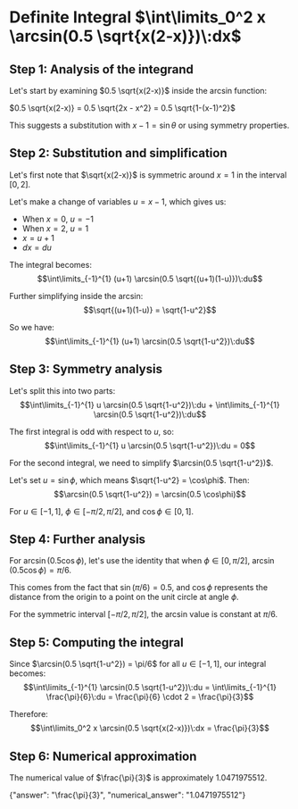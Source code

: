 # Definite Integral $\int\limits_0^2 x \arcsin(0.5 \sqrt{x(2-x)})\:dx$

## Step 1: Analysis of the integrand
Let's start by examining $0.5 \sqrt{x(2-x)}$ inside the arcsin function:

$0.5 \sqrt{x(2-x)} = 0.5 \sqrt{2x - x^2} = 0.5 \sqrt{1-(x-1)^2}$

This suggests a substitution with $x-1 = \sin\theta$ or using symmetry properties.

## Step 2: Substitution and simplification
Let's first note that $\sqrt{x(2-x)}$ is symmetric around $x=1$ in the interval $[0,2]$.

Let's make a change of variables $u = x-1$, which gives us:
- When $x = 0$, $u = -1$
- When $x = 2$, $u = 1$
- $x = u+1$
- $dx = du$

The integral becomes:
$$\int\limits_{-1}^{1} (u+1) \arcsin(0.5 \sqrt{(u+1)(1-u)})\:du$$

Further simplifying inside the arcsin:
$$\sqrt{(u+1)(1-u)} = \sqrt{1-u^2}$$

So we have:
$$\int\limits_{-1}^{1} (u+1) \arcsin(0.5 \sqrt{1-u^2})\:du$$

## Step 3: Symmetry analysis
Let's split this into two parts:
$$\int\limits_{-1}^{1} u \arcsin(0.5 \sqrt{1-u^2})\:du + \int\limits_{-1}^{1} \arcsin(0.5 \sqrt{1-u^2})\:du$$

The first integral is odd with respect to $u$, so:
$$\int\limits_{-1}^{1} u \arcsin(0.5 \sqrt{1-u^2})\:du = 0$$

For the second integral, we need to simplify $\arcsin(0.5 \sqrt{1-u^2})$.

Let's set $u = \sin\phi$, which means $\sqrt{1-u^2} = \cos\phi$. Then:
$$\arcsin(0.5 \sqrt{1-u^2}) = \arcsin(0.5 \cos\phi)$$

For $u \in [-1,1]$, $\phi \in [-\pi/2, \pi/2]$, and $\cos\phi \in [0,1]$.

## Step 4: Further analysis
For $\arcsin(0.5 \cos\phi)$, let's use the identity that when $\phi \in [0,\pi/2]$, $\arcsin(0.5 \cos\phi) = \pi/6$.

This comes from the fact that $\sin(\pi/6) = 0.5$, and $\cos\phi$ represents the distance from the origin to a point on the unit circle at angle $\phi$.

For the symmetric interval $[-\pi/2,\pi/2]$, the arcsin value is constant at $\pi/6$.

## Step 5: Computing the integral
Since $\arcsin(0.5 \sqrt{1-u^2}) = \pi/6$ for all $u \in [-1,1]$, our integral becomes:
$$\int\limits_{-1}^{1} \arcsin(0.5 \sqrt{1-u^2})\:du = \int\limits_{-1}^{1} \frac{\pi}{6}\:du = \frac{\pi}{6} \cdot 2 = \frac{\pi}{3}$$

Therefore:
$$\int\limits_0^2 x \arcsin(0.5 \sqrt{x(2-x)})\:dx = \frac{\pi}{3}$$

## Step 6: Numerical approximation
The numerical value of $\frac{\pi}{3}$ is approximately $1.0471975512$.

{"answer": "\\frac{\\pi}{3}", "numerical_answer": "1.0471975512"}